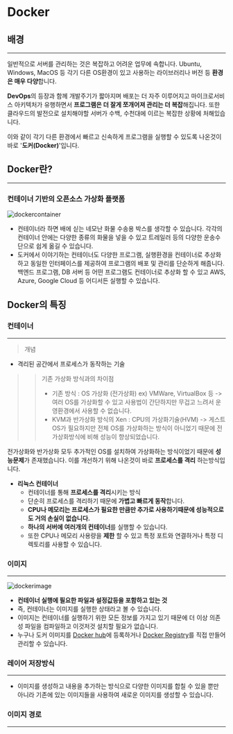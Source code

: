 # Docker

## 배경
---
일반적으로 서버를 관리하는 것은 복잡하고 어려운 업무에 속합니다. Ubuntu, Windows, MacOS 등 각기 다른 OS환경이 있고 사용하는 라이브러리나 버전 등 **환경은 매우 다양**합니다.

**DevOps**의 등장과 함께 개발주기가 짧아지며 배포는 더 자주 이루어지고 마이크로서비스 아키텍처가 유행하면서 **프로그램은 더 잘게 쪼개어져 관리는 더 복잡**해집니다. 또한 클라우드의 발전으로 설치해야할 서버가 수백, 수천대에 이르는 복잡한 상황에 처해있습니다.

이와 같이 각기 다른 환경에서 빠르고 신속하게 프로그램을 실행할 수 있도록 나온것이 바로 '**도커(Docker)**'입니다.

## Docker란?
---
### **컨테이너 기반의 오픈소스 가상화 플랫폼**

![dockercontainer](https://subicura.com/assets/article_images/2017-01-19-docker-guide-for-beginners-1/docker-container.png)

- 컨테이너라 하면 배에 싣는 네모난 화물 수송용 박스를 생각할 수 있습니다. 각각의 컨테이너 안에는 다양한 종류의 화물을 넣을 수 있고 트레일러 등의 다양한 운송수단으로 쉽게 옮길 수 있습니다.
- 도커에서 이야기하는 컨테이너도 다양한 프로그램, 실행환경을 컨테이너로 추상화하고 동일한 인터페이스를 제공하여 프로그램의 배포 및 관리를 단순하게 해줍니다. 백엔드 프로그램, DB 서버 등 어떤 프로그램도 컨테이너로 추상화 할 수 있고 AWS, Azure, Google Cloud 등 어디서든 실행할 수 있습니다.

## Docker의 특징

### 컨테이너
---
> 개념
- 격리된 공간에서 프로세스가 동작하는 기술
>> 기존 가상화 방식과의 차이점
>> - 기존 방식 : OS 가상화 (전가상화) ex) VMWare, VirtualBox 등
        -> 여러 OS를 가상화할 수 있고 사용법이 간단하지만 무겁고 느려서 운영환경에서 사용할 수 없습니다.
>> - KVM과 반가상화 방식의 Xen : CPU의 가상화기술(HVM) 
        -> 게스트 OS가 필요하지만 전체 OS를 가상화하는 방식이 아니었기 때문에 전가상화방식에 비해 성능이 향상되었습니다.



전가상화와 반가상화 모두 추가적인 OS를 설치하여 가상화하는 방식이었기 때문에 **성능문제**가 존재했습니다. 이를 개선하기 위해 나온것이 바로 **프로세스를 격리** 하는방식입니다.

- **리눅스 컨테이너**
  - 컨테이너를 통해 **프로세스를 격리**시키는 방식
  - 단순히 프로세스를 격리하기 때문에 **가볍고 빠르게 동작**합니다.
  - **CPU나 메모리는 프로세스가 필요한 만큼만 추가로 사용하기때문에 성능적으로도 거의 손실이 없습니다.**
  - **하나의 서버에 여러개의 컨테이너**를 실행할 수 있습니다.
  - 또한 CPU나 메모리 사용량을 **제한** 할 수 있고 특정 포트와 연결하거나 특정 디렉토리를 사용할 수 있습니다.


### 이미지
---
![dockerimage](https://subicura.com/assets/article_images/2017-01-19-docker-guide-for-beginners-1/docker-image.png)

-  **컨테이너 실행에 필요한 파일과 설정값등을 포함하고 있는 것**
- 즉, 컨테이너는 이미지를 실행한 상태라고 볼 수 있습니다.
- 이미지는 컨테이너를 실행하기 위한 모든 정보를 가지고 있기 때문에 더 이상 의존성 파일을 컴파일하고 이것저것 설치할 필요가 없습니다.
- 누구나 도커 이미지를 [Docker hub](https://hub.docker.com/)에 등록하거나 [Docker Registry](https://docs.docker.com/registry/)를 직접 만들어 관리할 수 있습니다.


### 레이어 저장방식
---

- 이미지를 생성하고 내용을 추가하는 방식으로 다양한 이미지를 합칠 수 있을 뿐만 아니라 기존에 있는 이미지들을 사용하여 새로운 이미지를 생성할 수 있습니다.

### 이미지 경로 
---